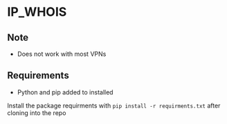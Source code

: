 # IP_WHOIS

## Note
* Does not work with most VPNs

## Requirements
* Python and pip added to installed

Install the package requirments with `pip install -r requirments.txt` after cloning into the repo
